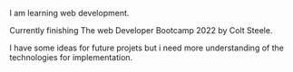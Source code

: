 I am learning web development.

Currently finishing The web Developer Bootcamp 2022 by Colt Steele.

I have some ideas for future projets but i need more understanding of the technologies for implementation.
